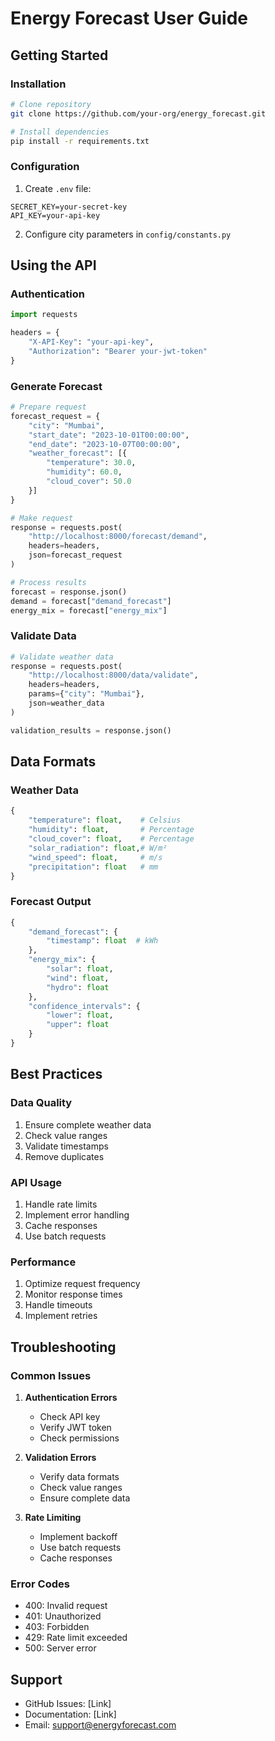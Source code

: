 # Energy Forecast User Guide

## Getting Started

### Installation
```bash
# Clone repository
git clone https://github.com/your-org/energy_forecast.git

# Install dependencies
pip install -r requirements.txt
```

### Configuration
1. Create `.env` file:
```env
SECRET_KEY=your-secret-key
API_KEY=your-api-key
```

2. Configure city parameters in `config/constants.py`

## Using the API

### Authentication
```python
import requests

headers = {
    "X-API-Key": "your-api-key",
    "Authorization": "Bearer your-jwt-token"
}
```

### Generate Forecast
```python
# Prepare request
forecast_request = {
    "city": "Mumbai",
    "start_date": "2023-10-01T00:00:00",
    "end_date": "2023-10-07T00:00:00",
    "weather_forecast": [{
        "temperature": 30.0,
        "humidity": 60.0,
        "cloud_cover": 50.0
    }]
}

# Make request
response = requests.post(
    "http://localhost:8000/forecast/demand",
    headers=headers,
    json=forecast_request
)

# Process results
forecast = response.json()
demand = forecast["demand_forecast"]
energy_mix = forecast["energy_mix"]
```

### Validate Data
```python
# Validate weather data
response = requests.post(
    "http://localhost:8000/data/validate",
    headers=headers,
    params={"city": "Mumbai"},
    json=weather_data
)

validation_results = response.json()
```

## Data Formats

### Weather Data
```python
{
    "temperature": float,    # Celsius
    "humidity": float,       # Percentage
    "cloud_cover": float,    # Percentage
    "solar_radiation": float,# W/m²
    "wind_speed": float,     # m/s
    "precipitation": float   # mm
}
```

### Forecast Output
```python
{
    "demand_forecast": {
        "timestamp": float  # kWh
    },
    "energy_mix": {
        "solar": float,
        "wind": float,
        "hydro": float
    },
    "confidence_intervals": {
        "lower": float,
        "upper": float
    }
}
```

## Best Practices

### Data Quality
1. Ensure complete weather data
2. Check value ranges
3. Validate timestamps
4. Remove duplicates

### API Usage
1. Handle rate limits
2. Implement error handling
3. Cache responses
4. Use batch requests

### Performance
1. Optimize request frequency
2. Monitor response times
3. Handle timeouts
4. Implement retries

## Troubleshooting

### Common Issues

1. **Authentication Errors**
   - Check API key
   - Verify JWT token
   - Check permissions

2. **Validation Errors**
   - Verify data formats
   - Check value ranges
   - Ensure complete data

3. **Rate Limiting**
   - Implement backoff
   - Use batch requests
   - Cache responses

### Error Codes

- 400: Invalid request
- 401: Unauthorized
- 403: Forbidden
- 429: Rate limit exceeded
- 500: Server error

## Support

- GitHub Issues: [Link]
- Documentation: [Link]
- Email: support@energyforecast.com
